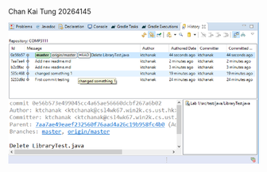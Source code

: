 Chan Kai Tung	20264145

![image](https://github.com/chankaitung/comp3111-lab1-demo/blob/master/Lab%201/1.png)
      
